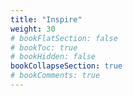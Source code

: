 ```yaml
---
title: "Inspire"
weight: 30
# bookFlatSection: false
# bookToc: true
# bookHidden: false
bookCollapseSection: true
# bookComments: true
---
```

